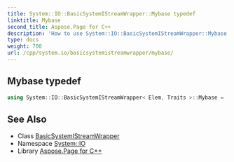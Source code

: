 ```yaml
---
title: System::IO::BasicSystemIStreamWrapper::Mybase typedef
linktitle: Mybase
second_title: Aspose.Page for C++
description: 'How to use System::IO::BasicSystemIStreamWrapper::Mybase typedef of System::IO::BasicSystemIStreamWrapper class in C++.'
type: docs
weight: 700
url: /cpp/system.io/basicsystemistreamwrapper/mybase/
---
```

## Mybase typedef




```cpp
using System::IO::BasicSystemIStreamWrapper< Elem, Traits >::Mybase =  std::basic_istream<char_type, traits_type>
```

## See Also

* Class [BasicSystemIStreamWrapper](../)
* Namespace [System::IO](../../)
* Library [Aspose.Page for C++](../../../)

